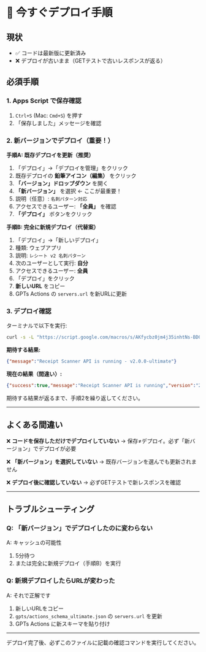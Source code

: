 # 🚨 今すぐデプロイ手順

## 現状
- ✅ コードは最新版に更新済み
- ❌ デプロイが古いまま（GETテストで古いレスポンスが返る）

## 必須手順

### 1. Apps Script で保存確認
1. `Ctrl+S` (Mac: `Cmd+S`) を押す
2. 「保存しました」メッセージを確認

### 2. 新バージョンでデプロイ（重要！）

**手順A: 既存デプロイを更新（推奨）**
1. 「デプロイ」→「デプロイを管理」をクリック
2. 既存デプロイの **鉛筆アイコン（編集）** をクリック
3. **「バージョン」ドロップダウン** を開く
4. **「新バージョン」** を選択 ← ここが最重要！
5. 説明（任意）: `名刺パターン対応`
6. アクセスできるユーザー: **「全員」** を確認
7. **「デプロイ」** ボタンをクリック

**手順B: 完全に新規デプロイ（代替案）**
1. 「デプロイ」→「新しいデプロイ」
2. 種類: ウェブアプリ
3. 説明: `レシート v2 名刺パターン`
4. 次のユーザーとして実行: **自分**
5. アクセスできるユーザー: **全員**
6. 「デプロイ」をクリック
7. **新しいURL** をコピー
8. GPTs Actions の `servers.url` を新URLに更新

### 3. デプロイ確認

ターミナルで以下を実行:

```bash
curl -s -L "https://script.google.com/macros/s/AKfycbz0jm4j35inhtNs-BD0HpVx9yYef7smxZrX6TeuwZJZDICm5xVJr0eQEDv0d5lpyMnH/exec"
```

**期待する結果:**
```json
{"message":"Receipt Scanner API is running - v2.0.0-ultimate"}
```

**現在の結果（間違い）:**
```json
{"success":true,"message":"Receipt Scanner API is running","version":"2.0.0-ultimate"}
```

期待する結果が返るまで、手順2を繰り返してください。

---

## よくある間違い

❌ **コードを保存しただけでデプロイしていない**
→ 保存≠デプロイ。必ず「新バージョン」でデプロイが必要

❌ **「新バージョン」を選択していない**
→ 既存バージョンを選んでも更新されません

❌ **デプロイ後に確認していない**
→ 必ずGETテストで新レスポンスを確認

---

## トラブルシューティング

### Q: 「新バージョン」でデプロイしたのに変わらない

A: キャッシュの可能性
1. 5分待つ
2. または完全に新規デプロイ（手順B）を実行

### Q: 新規デプロイしたらURLが変わった

A: それで正解です
1. 新しいURLをコピー
2. `gpts/actions_schema_ultimate.json` の `servers.url` を更新
3. GPTs Actions に新スキーマを貼り付け

---

デプロイ完了後、必ずこのファイルに記載の確認コマンドを実行してください。
